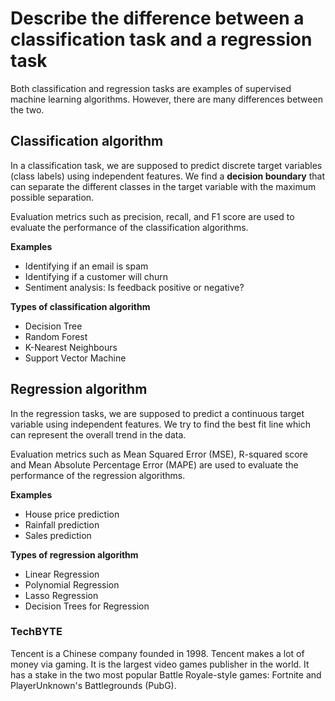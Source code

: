 # Describe the difference between a classification task and a regression task

Both classification and regression tasks are examples of supervised machine learning algorithms. However, there are many differences between the two.

## Classification algorithm
In a classification task, we are supposed to predict discrete target variables (class labels) using independent features. We find a **decision boundary** that can separate the different classes in the target variable with the maximum possible separation.

Evaluation metrics such as precision, recall, and F1 score are used  to evaluate the performance of the classification algorithms.

**Examples** 
- Identifying if an email is spam
- Identifying if a customer will churn
- Sentiment analysis: Is feedback positive or negative?

**Types of classification algorithm**
- Decision Tree
- Random Forest
- K-Nearest Neighbours
- Support Vector Machine

## Regression algorithm
In the regression tasks, we are supposed to predict a continuous target variable using independent features. We try to find the best fit line which can represent the overall trend in the data.

Evaluation metrics such as Mean Squared Error (MSE), R-squared score and  Mean Absolute Percentage Error (MAPE) are used to evaluate the performance of the regression algorithms.

**Examples**
- House price prediction
- Rainfall prediction
- Sales prediction

**Types of regression algorithm**
- Linear Regression
- Polynomial Regression
- Lasso Regression
- Decision Trees for Regression

### TechBYTE 
Tencent is a Chinese company founded in 1998. Tencent makes a lot of money via gaming. It is the largest video games publisher in the world. It has a stake in the two most popular Battle Royale-style games: Fortnite and PlayerUnknown's Battlegrounds (PubG).